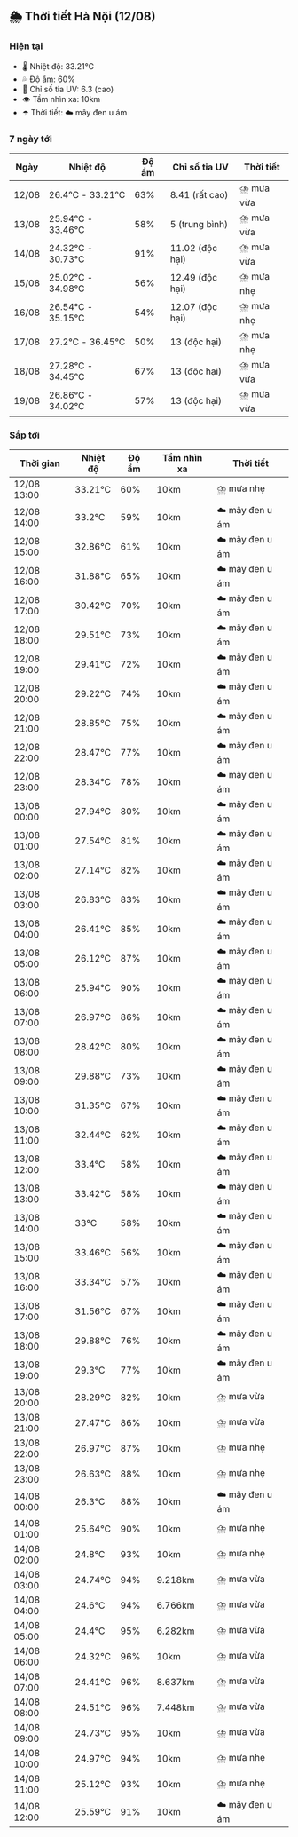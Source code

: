 ## 🌦️ Thời tiết Hà Nội (12/08)

### Hiện tại

- 🌡️ Nhiệt độ: 33.21℃
- 💦 Độ ẩm: 60%
- 🌟 Chỉ số tia UV: 6.3 (cao)
- 👁️ Tầm nhìn xa: 10km
- ☂️ Thời tiết: ☁️ mây đen u ám

### 7 ngày tới

| Ngày | Nhiệt độ | Độ ẩm | Chỉ số tia UV | Thời tiết |
| --- | --- | --- | --- | --- |
| 12/08 | 26.4℃ - 33.21℃ | 63% | 8.41 (rất cao) | ⛈️ mưa vừa |
| 13/08 | 25.94℃ - 33.46℃ | 58% | 5 (trung bình) | ⛈️ mưa vừa |
| 14/08 | 24.32℃ - 30.73℃ | 91% | 11.02 (độc hại) | ⛈️ mưa vừa |
| 15/08 | 25.02℃ - 34.98℃ | 56% | 12.49 (độc hại) | ⛈️ mưa nhẹ |
| 16/08 | 26.54℃ - 35.15℃ | 54% | 12.07 (độc hại) | ⛈️ mưa nhẹ |
| 17/08 | 27.2℃ - 36.45℃ | 50% | 13 (độc hại) | ⛈️ mưa nhẹ |
| 18/08 | 27.28℃ - 34.45℃ | 67% | 13 (độc hại) | ⛈️ mưa vừa |
| 19/08 | 26.86℃ - 34.02℃ | 57% | 13 (độc hại) | ⛈️ mưa vừa |

### Sắp tới

| Thời gian | Nhiệt độ | Độ ẩm | Tầm nhìn xa | Thời tiết |
| --- | --- | --- | --- | --- |
| 12/08 13:00 | 33.21℃ | 60% | 10km | ⛈️ mưa nhẹ |
| 12/08 14:00 | 33.2℃ | 59% | 10km | ☁️ mây đen u ám |
| 12/08 15:00 | 32.86℃ | 61% | 10km | ☁️ mây đen u ám |
| 12/08 16:00 | 31.88℃ | 65% | 10km | ☁️ mây đen u ám |
| 12/08 17:00 | 30.42℃ | 70% | 10km | ☁️ mây đen u ám |
| 12/08 18:00 | 29.51℃ | 73% | 10km | ☁️ mây đen u ám |
| 12/08 19:00 | 29.41℃ | 72% | 10km | ☁️ mây đen u ám |
| 12/08 20:00 | 29.22℃ | 74% | 10km | ☁️ mây đen u ám |
| 12/08 21:00 | 28.85℃ | 75% | 10km | ☁️ mây đen u ám |
| 12/08 22:00 | 28.47℃ | 77% | 10km | ☁️ mây đen u ám |
| 12/08 23:00 | 28.34℃ | 78% | 10km | ☁️ mây đen u ám |
| 13/08 00:00 | 27.94℃ | 80% | 10km | ☁️ mây đen u ám |
| 13/08 01:00 | 27.54℃ | 81% | 10km | ☁️ mây đen u ám |
| 13/08 02:00 | 27.14℃ | 82% | 10km | ☁️ mây đen u ám |
| 13/08 03:00 | 26.83℃ | 83% | 10km | ☁️ mây đen u ám |
| 13/08 04:00 | 26.41℃ | 85% | 10km | ☁️ mây đen u ám |
| 13/08 05:00 | 26.12℃ | 87% | 10km | ☁️ mây đen u ám |
| 13/08 06:00 | 25.94℃ | 90% | 10km | ☁️ mây đen u ám |
| 13/08 07:00 | 26.97℃ | 86% | 10km | ☁️ mây đen u ám |
| 13/08 08:00 | 28.42℃ | 80% | 10km | ☁️ mây đen u ám |
| 13/08 09:00 | 29.88℃ | 73% | 10km | ☁️ mây đen u ám |
| 13/08 10:00 | 31.35℃ | 67% | 10km | ☁️ mây đen u ám |
| 13/08 11:00 | 32.44℃ | 62% | 10km | ☁️ mây đen u ám |
| 13/08 12:00 | 33.4℃ | 58% | 10km | ☁️ mây đen u ám |
| 13/08 13:00 | 33.42℃ | 58% | 10km | ☁️ mây đen u ám |
| 13/08 14:00 | 33℃ | 58% | 10km | ☁️ mây đen u ám |
| 13/08 15:00 | 33.46℃ | 56% | 10km | ☁️ mây đen u ám |
| 13/08 16:00 | 33.34℃ | 57% | 10km | ☁️ mây đen u ám |
| 13/08 17:00 | 31.56℃ | 67% | 10km | ☁️ mây đen u ám |
| 13/08 18:00 | 29.88℃ | 76% | 10km | ☁️ mây đen u ám |
| 13/08 19:00 | 29.3℃ | 77% | 10km | ☁️ mây đen u ám |
| 13/08 20:00 | 28.29℃ | 82% | 10km | ⛈️ mưa vừa |
| 13/08 21:00 | 27.47℃ | 86% | 10km | ⛈️ mưa vừa |
| 13/08 22:00 | 26.97℃ | 87% | 10km | ⛈️ mưa nhẹ |
| 13/08 23:00 | 26.63℃ | 88% | 10km | ⛈️ mưa nhẹ |
| 14/08 00:00 | 26.3℃ | 88% | 10km | ☁️ mây đen u ám |
| 14/08 01:00 | 25.64℃ | 90% | 10km | ⛈️ mưa nhẹ |
| 14/08 02:00 | 24.8℃ | 93% | 10km | ⛈️ mưa nhẹ |
| 14/08 03:00 | 24.74℃ | 94% | 9.218km | ⛈️ mưa vừa |
| 14/08 04:00 | 24.6℃ | 94% | 6.766km | ⛈️ mưa vừa |
| 14/08 05:00 | 24.4℃ | 95% | 6.282km | ⛈️ mưa vừa |
| 14/08 06:00 | 24.32℃ | 96% | 10km | ⛈️ mưa vừa |
| 14/08 07:00 | 24.41℃ | 96% | 8.637km | ⛈️ mưa vừa |
| 14/08 08:00 | 24.51℃ | 96% | 7.448km | ⛈️ mưa vừa |
| 14/08 09:00 | 24.73℃ | 95% | 10km | ⛈️ mưa vừa |
| 14/08 10:00 | 24.97℃ | 94% | 10km | ⛈️ mưa nhẹ |
| 14/08 11:00 | 25.12℃ | 93% | 10km | ⛈️ mưa nhẹ |
| 14/08 12:00 | 25.59℃ | 91% | 10km | ☁️ mây đen u ám |
